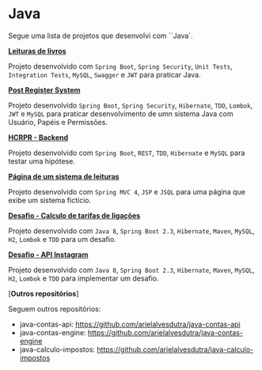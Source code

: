 # Java

Segue uma lista de projetos que desenvolvi com ``Java`.

[**Leituras de livros**](https://github.com/arielalvesdutra/books-reading)

Projeto desenvolvido com `Spring Boot`, `Spring Security`, `Unit Tests`, `Integration Tests`, `MySQL`, `Swagger` e `JWT` para praticar Java.

[**Post Register System**](https://github.com/arielalvesdutra/prs-backend)

Projeto desenvolvido `Spring Boot`, `Spring Security`, `Hibernate`, `TDD`, `Lombok`, `JWT` e `MySQL` para praticar desenvolvimento de umn sistema Java com Usuário, Papéis e Permissões.

[**HCRPR - Backend**](https://github.com/arielalvesdutra/hcrpr-backend)

Projeto desenvolvido com `Spring Boot`, `REST`, `TDD`, `Hibernate` e `MySQL` para testar uma hipótese.

[**Página de um sistema de leituras**](https://github.com/arielalvesdutra/books-readings-site)

Projeto desenvolvido com `Spring MVC 4`, `JSP` e `JSQL` para uma página que exibe um sistema fictício.

[**Desafio - Calculo de tarifas de ligações**](https://github.com/arielalvesdutra/calling-tariff-challenge-backend)

Projeto desenvolvido com `Java 8`, `Spring Boot 2.3`, `Hibernate`, `Maven`, `MySQL`, `H2`, `Lombok` e `TDD` para um desafio.

[**Desafio - API Instagram**](https://github.com/arielalvesdutra/api-instagram-challenge/)

Projeto desenvolvido com `Java 8`, `Spring Boot 2.3`, `Hibernate`, `Maven`, `MySQL`, `H2`, `Lombok` e `TDD` para implementar um desafio.

[**Outros repositórios**]

Seguem outros repositórios:

- java-contas-api: https://github.com/arielalvesdutra/java-contas-api
- java-contas-engine: https://github.com/arielalvesdutra/java-contas-engine
- java-calculo-impostos: https://github.com/arielalvesdutra/java-calculo-impostos
